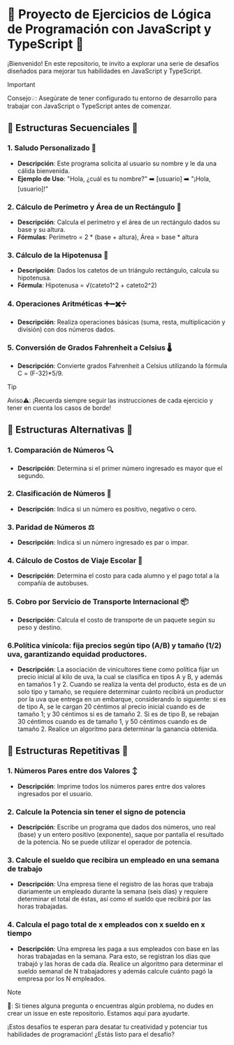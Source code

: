 # 🚀 Proyecto de Ejercicios de Lógica de Programación con JavaScript y TypeScript 🚀

¡Bienvenido! En este repositorio, te invito a explorar una serie de desafíos diseñados para mejorar tus habilidades en JavaScript y TypeScript.

>[!IMPORTANT] 
>Consejo💡: Asegúrate de tener configurado tu entorno de desarrollo para trabajar con JavaScript o TypeScript antes de comenzar.

## 📂 Estructuras Secuenciales 📂

### 1. Saludo Personalizado 👋
- **Descripción**: Este programa solicita al usuario su nombre y le da una cálida bienvenida.
- **Ejemplo de Uso**: "Hola, ¿cuál es tu nombre?" ➡️ [usuario] ➡️ "¡Hola, [usuario]!"

### 2. Cálculo de Perímetro y Área de un Rectángulo 📐
- **Descripción**: Calcula el perímetro y el área de un rectángulo dados su base y su altura.
- **Fórmulas**: Perímetro = 2 * (base + altura), Área = base * altura

### 3. Cálculo de la Hipotenusa 📐
- **Descripción**: Dados los catetos de un triángulo rectángulo, calcula su hipotenusa.
- **Fórmula**: Hipotenusa = √(cateto1^2 + cateto2^2)

### 4. Operaciones Aritméticas ➕➖✖️➗
- **Descripción**: Realiza operaciones básicas (suma, resta, multiplicación y división) con dos números dados.

### 5. Conversión de Grados Fahrenheit a Celsius 🌡️
- **Descripción**: Convierte grados Fahrenheit a Celsius utilizando la fórmula C = (F-32)*5/9.
  
>[!TIP] 
>Aviso⚠️: ¡Recuerda siempre seguir las instrucciones de cada ejercicio y tener en cuenta los casos de borde!


## 🔄 Estructuras Alternativas 🔄

### 1. Comparación de Números 🔍
- **Descripción**: Determina si el primer número ingresado es mayor que el segundo.

### 2. Clasificación de Números 🔢
- **Descripción**: Indica si un número es positivo, negativo o cero.

### 3. Paridad de Números ⚖️
- **Descripción**: Indica si un número ingresado es par o impar.

### 4. Cálculo de Costos de Viaje Escolar 🚌
- **Descripción**: Determina el costo para cada alumno y el pago total a la compañía de autobuses.

### 5. Cobro por Servicio de Transporte Internacional 📦
- **Descripción**: Calcula el costo de transporte de un paquete según su peso y destino.

### 6.Política vinícola: fija precios según tipo (A/B) y tamaño (1/2) uva, garantizando equidad productores.
- **Descripción**: La asociación de vinicultores tiene como política fijar un precio inicial al kilo de uva, la cual se clasifica en tipos A y B, y además en tamaños 1 y 2. Cuando se realiza la venta del producto, ésta es de un solo tipo y tamaño, se requiere determinar cuánto recibirá un productor por la uva que entrega en un embarque, considerando lo siguiente: si es de tipo A, se le cargan 20 céntimos al precio inicial cuando es de tamaño 1; y 30 céntimos si es de tamaño 2. Si es de tipo B, se rebajan 30 céntimos cuando es de tamaño 1, y 50 céntimos cuando es de tamaño 2. Realice un algoritmo para determinar la ganancia obtenida.

## 🔁 Estructuras Repetitivas 🔁

### 1. Números Pares entre dos Valores ↕️
- **Descripción**: Imprime todos los números pares entre dos valores ingresados por el usuario.

### 2. Calcule la Potencia sin tener el signo de potencia
- **Descripción**: Escribe un programa que dados dos números, uno real (base) y un entero positivo (exponente), saque por pantalla el resultado de la potencia. No se puede utilizar el operador de potencia.
  
### 3. Calcule el sueldo que recibira un empleado en una semana de trabajo
- **Descripción**: Una empresa tiene el registro de las horas que trabaja diariamente un empleado durante la semana (seis días) y 
requiere determinar el total de éstas, así como el sueldo que recibirá por las horas trabajadas.

### 4. Calcula el pago total de x empleados con x sueldo en x tiempo 
- **Descripción**: Una empresa les paga a sus empleados con base en las horas trabajadas en la semana. Para esto, se registran los días que trabajó y las horas de cada día. Realice un algoritmo para determinar el sueldo semanal de N trabajadores y además calcule cuánto pagó la empresa por los N empleados.
>[!NOTE]
> 📝: Si tienes alguna pregunta o encuentras algún problema, no dudes en crear un issue en este repositorio. Estamos aquí para ayudarte.


¡Estos desafíos te esperan para desatar tu creatividad y potenciar tus habilidades de programación! ¿Estás listo para el desafío?

